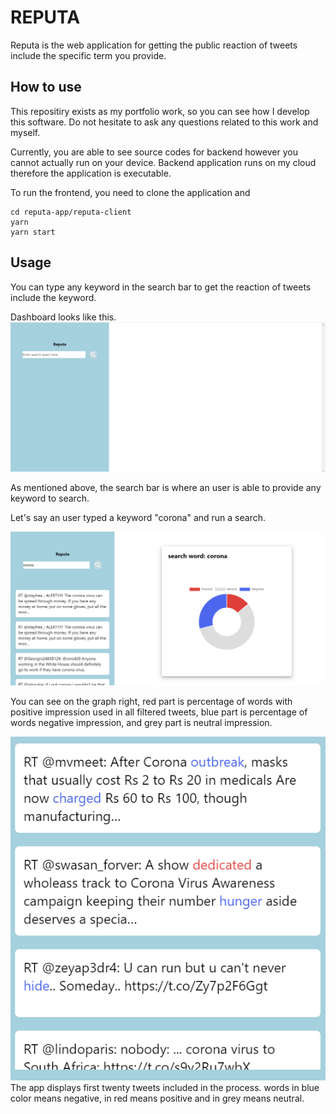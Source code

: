 # REPUTA
Reputa is the web application for getting the public reaction of tweets include the specific term you provide.

## How to use
This repositiry exists as my portfolio work, so you can see how I develop this software. Do not hesitate to ask any questions related to this work and myself.

Currently, you are able to see source codes for backend however you cannot actually run on your device. Backend application runs on my cloud therefore the application is executable. 

To run the frontend, you need to clone the application and

```
cd reputa-app/reputa-client
yarn
yarn start
```

## Usage
You can type any keyword in the search bar to get the reaction of tweets include the keyword. 

Dashboard looks like this.
![dashboard](./docs/reputa-1.png)

As mentioned above, the search bar is where an user is able to provide any keyword to search.

Let's say an user typed a keyword "corona" and run a search.

![search_result](./docs/reputa-2.png)

You can see on the graph right, red part is percentage of  words with positive impression used in all filtered tweets, blue part is percentage of words negative impression, and grey part is neutral impression.

![tweets](./docs/reputa-3.png)
The app displays first twenty tweets included in the process. words in blue color means negative, in red means positive and in grey means neutral.




